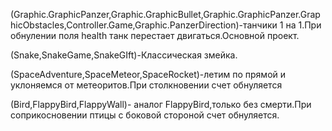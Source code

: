 (Graphic.GraphicPanzer,Graphic.GraphicBullet,Graphic.GraphicPanzer.GraphicObstacles,Controller.Game,Graphic.PanzerDirection)-танчики 1 на 1.При обнулении поля health танк перестает двигаться.Основной проект.

(Snake,SnakeGame,SnakeGIft)-Классическая змейка.

(SpaceAdventure,SpaceMeteor,SpaceRocket)-летим по прямой и уклоняемся от метеоритов.При столкновении счет обнуляется

(Bird,FlappyBird,FlappyWall)- аналог FlappyBird,только без смерти.При соприкосновении птицы с боковой стороной счет обнуляется.
